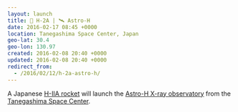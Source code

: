 ```yaml
---
layout: launch
title: 🚀 H-2A | 🛰 Astro-H
date: 2016-02-17 08:45 +0000
location: Tanegashima Space Center, Japan
geo-lat: 30.4
geo-lon: 130.97
created: 2016-02-08 20:40 +0000
updated: 2016-02-08 20:40 +0000
redirect_from:
  - /2016/02/12/h-2a-astro-h/
---
```


A Japanese [H-IIA rocket](https://en.wikipedia.org/wiki/H-IIA) will launch the [Astro-H X-ray observatory](https://en.wikipedia.org/wiki/Astro-H) from the [Tanegashima Space Center](https://en.wikipedia.org/wiki/Tanegashima_Space_Center).
